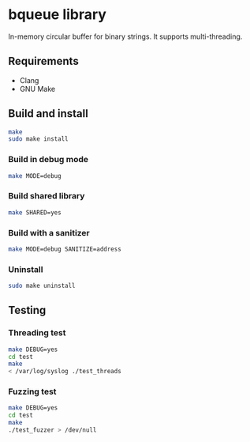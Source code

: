 # bqueue library
In-memory circular buffer for binary strings. It supports multi-threading.

## Requirements

- Clang
- GNU Make

## Build and install

```sh
make
sudo make install
```

### Build in debug mode

```sh
make MODE=debug
```

### Build shared library

```sh
make SHARED=yes
```

### Build with a sanitizer

```sh
make MODE=debug SANITIZE=address
```

### Uninstall

```sh
sudo make uninstall
```

## Testing

### Threading test

```sh
make DEBUG=yes
cd test
make
< /var/log/syslog ./test_threads
```

### Fuzzing test

```sh
make DEBUG=yes
cd test
make
./test_fuzzer > /dev/null
```

